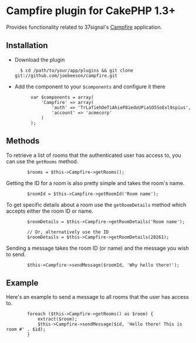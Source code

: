 # Campfire plugin for CakePHP 1.3+

Provides functionality related to 37signal's [Campfire](http://campfirenow.com/) application.

## Installation

* Download the plugin

        $ cd /path/to/your/app/plugins && git clone git://github.com/joebeeson/campfire.git

* Add the component to your `$components` and configure it there

            var $components = array(
                'Campfire' => array(
                    'auth' => 'TrLaTiehOeTiAhieP8iedoUPiaSO5SoExl9spius',
                    'account' => 'acmecorp'
                )
            );

## Methods

To retrieve a list of rooms that the authenticated user has access to, you can use the `getRooms` method.

			$rooms = $this->Campfire->getRooms();

Getting the ID for a room is also pretty simple and takes the room's name.

			$roomId = $this->Campfire->getRoomId('Room name');

To get specific details about a room use the `getRoomDetails` method which accepts either the room ID or name.

			$roomDetails = $this->Campfire->getRoomDetails('Room name');

			// Or, alternatively use the ID
			$roomDetails = $this->Campfire->getRoomDetails(28261);

Sending a message takes the room ID (or name) and the message you wish to send.

			$this->Campfire->sendMessage($roomId, 'Why hello there!');

## Example

Here's an example to send a message to all rooms that the user has access to.

			foreach ($this->Campfire->getRooms() as $room) {
				extract($room);
				$this->Campfire->sendMessage($id, 'Hello there! This is room #' . $id);
			}
